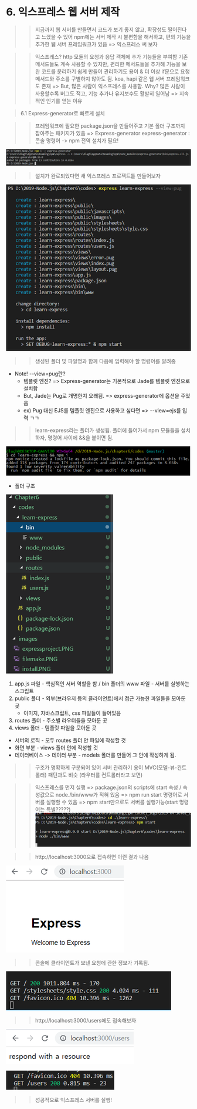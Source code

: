 # 6. 익스프레스 웹 서버 제작

>> 지금까지 웹 서버를 만들면서 코드가 보기 좋지 않고, 확장성도 떨어진다고 느꼈을 수 있어
>> npm에는 서버 제작 시 불편함을 해서하고, 편의 기능을 추가한 웹 서버 프레임워크가 있음 => 익스프레스 써 보자

>> 익스프레스?
>> http 모듈의 요청과 응답 객체에 추가 기능들을 부여함 
>> 기존 메서드들도 계속 사용할 수 있지만, 편리한 메서드들을 추가해 기능을 보완 
>> 코드를 분리하기 쉽게 만들어 관리하기도 용이 & 더 이상 if문으로 요청 메서드와 주소를 구별하지 않아도 됨.
>> koa, hapi 같은 웹 서버 프레임워크도 존재 => But, 많은 사람이 익스프레스를 사용함.
>> Why? 많은 사람이 사용할수록 버그도 적고, 기능 추가나 유지보수도 활발히 일어남 => 지속적인 인기를 얻는 이유

> 6.1 Express-generator로 빠르게 설치 

>> 프레임워크에 필요한 package.json을 만들어주고 기본 폴더 구조까지 잡아주는 패키지가 있음 => Express-generator
>> express-generator : 콘솔 명령어 -> npm 전역 설치가 필요!

![install](./images/install.PNG)

>> 설치가 완료되었다면 새 익스프레스 프로젝트틑 만들어보자 

![express 프로젝트 이름](./images/expressproject.PNG)

>> 생성된 폴더 및 파일명과 함께 다음에 입력해야 할 명령어를 알려줌 

* Note! --view=pug란?
    * 템플릿 엔진? => Express-generator는 기본적으로 Jade를 템플릿 엔진으로 설치함
    * But, Jade는 Pug로 개명한지 오래됨. => express-generator에 옵션을 주었음 
    * ex) Pug 대신 EJS를 템플릿 엔진으로 사용하고 싶다면 => --view=ejs를 입력 ㄱㄱ

>> learn-express라는 폴더가 생성됨.
>> 폴더에 들어가서 npm 모듈들을 설치하자, 명령어 사이에 &&을 붙이면 됨.

![npm & 폴더 이동](./images/filemake.PNG)

* 폴더 구조

![폴더 구조](./images/folder.PNG) 
1. app.js 파일 - 핵심적인 서버 역할을 함 / bin 폴더의 www 파일 - 서버를 실행하는 스크립트
2. public 폴더 - 외부(브라우저 등의 클라이언트)에서 접근 가능한 파일들을 모아둔 곳
    * 이미지, 자바스크립트, css 파일들이 들어있음
3. routes 폴더 - 주소별 라우터들을 모아둔 곳 
4. views 폴더 - 템플릿 파일을 모아둔 곳

* 서버의 로직 - 모두 routes 폴더 안 파일에 작성할 것
* 화면 부분 - views 폴더 안에 작성할 것
* 데이터베이스 -> 데이터 부분 - models 폴더를 만들어 그 안에 작성하게 됨.
>> 구조가 명확하게 구분되어 있어 서버 관리하기 용이 
>> MVC(모델-뷰-컨트롤러) 패턴과도 비슷 (라우터를 컨트롤러라고 보면)

>> 익스프레스를 먼저 실행 
>> => package.json의 scripts에 start 속성 / 속성값으로 node./bin/www가 적혀 있음
>> => npm run start 명령어로 서버를 실행할 수 있음 => npm start만으로도 서버를 실행가능(start 명령어는 특별?????)
![서버 실행](./images/connect.PNG)

>> http://localhost:3000으로 접속하면 이런 결과 나옴

![execute 결과](./images/execute.PNG)

>> 콘솔에 클라이언트가 보낸 요청에 관한 정보가 기록됨.

![console 요청](./images/request.PNG)

>> http://localhost:3000/users에도 접속해보자

![users 결과](./images/users.PNG)

![users 결과에 따른 console 요청](./images/user2.PNG)

>> 성공적으로 익스프레스 서버를 실행!